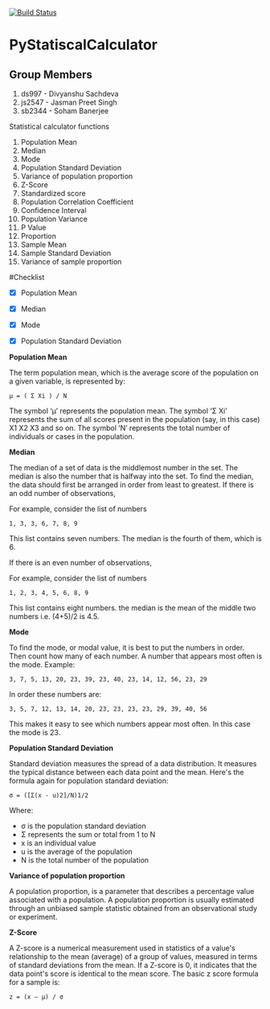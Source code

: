 [![Build Status](https://travis-ci.com/ds997/PyStatisticalCalculator.svg?token=LogVxqzVJkyBNsiAfq33&branch=master)](https://travis-ci.com/ds997/PyStatisticalCalculator)


# PyStatiscalCalculator


## Group Members
1. ds997 - Divyanshu Sachdeva
2. js2547 - Jasman Preet Singh
3. sb2344 - Soham Banerjee


Statistical calculator functions

1. Population Mean 
2. Median
3. Mode
4. Population Standard Deviation
5. Variance of population proportion
6. Z-Score
7. Standardized score
8. Population Correlation Coefficient
9. Confidence Interval
10. Population Variance
11. P Value
12. Proportion
13. Sample Mean
14. Sample Standard Deviation
15. Variance of sample proportion

#Checklist
- [x] Population Mean 
- [x] Median
- [x] Mode 
- [x] Population Standard Deviation 


**Population Mean**

The term population mean, which is the average score of the population on a given variable, is represented by:
```
μ = ( Σ Xi ) / N
```
The symbol ‘μ’ represents the population mean.  The symbol ‘Σ Xi’ represents the sum of all scores present in the population (say, in this case) X1 X2 X3 and so on.  The symbol 
‘N’ represents the total number of individuals or cases in the population.


**Median**

The median of a set of data is the middlemost number in the set. The median is also the number that is halfway into the set. To find the median, the data should first be arranged in order from least to greatest.
If there is an odd number of observations,

For example, consider the list of numbers
```
1, 3, 3, 6, 7, 8, 9
```
This list contains seven numbers. The median is the fourth of them, which is 6.

If there is an even number of observations,

For example, consider the list of numbers
```
1, 2, 3, 4, 5, 6, 8, 9
```
This list contains eight numbers. the median is the mean of the middle two numbers i.e. (4+5)/2 is 4.5.

**Mode**

To find the mode, or modal value, it is best to put the numbers in order. Then count how many of each number. A number that appears most often is the mode.
Example:
```
3, 7, 5, 13, 20, 23, 39, 23, 40, 23, 14, 12, 56, 23, 29
```
In order these numbers are:
```
3, 5, 7, 12, 13, 14, 20, 23, 23, 23, 23, 29, 39, 40, 56
```
This makes it easy to see which numbers appear most often.
In this case the mode is 23.

**Population Standard Deviation**

Standard deviation measures the spread of a data distribution. It measures the typical distance between each data point and the mean.
Here's the formula again for population standard deviation:
```
σ = ([Σ(x - u)2]/N)1/2
```
Where:
-	σ is the population standard deviation
-	Σ represents the sum or total from 1 to N
-	x is an individual value
-	u is the average of the population
-	N is the total number of the population

**Variance of population proportion**

A population proportion, is a parameter that describes a percentage value associated with a population. A population proportion is usually estimated through an unbiased sample statistic obtained from an observational study or experiment.

**Z-Score**

A Z-score is a numerical measurement used in statistics of a value's relationship to the mean (average) of a group of values, measured in terms of standard deviations from the mean. If a Z-score is 0, it indicates that the data point's score is identical to the mean score.
The basic z score formula for a sample is:
```
z = (x – μ) / σ 
```




